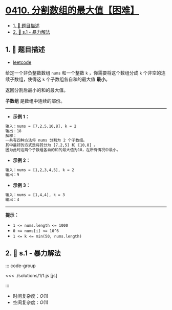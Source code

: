 # [0410. 分割数组的最大值【困难】](https://github.com/tnotesjs/TNotes.leetcode/tree/main/notes/0410.%20%E5%88%86%E5%89%B2%E6%95%B0%E7%BB%84%E7%9A%84%E6%9C%80%E5%A4%A7%E5%80%BC%E3%80%90%E5%9B%B0%E9%9A%BE%E3%80%91)

<!-- region:toc -->

- [1. 📝 题目描述](#1--题目描述)
- [2. 🎯 s.1 - 暴力解法](#2--s1---暴力解法)

<!-- endregion:toc -->

## 1. 📝 题目描述

- [leetcode](https://leetcode.cn/problems/split-array-largest-sum/)

给定一个非负整数数组 `nums` 和一个整数 `k` ，你需要将这个数组分成 `k` 个非空的连续子数组，使得这 `k` 个子数组各自和的最大值 **最小**。

返回分割后最小的和的最大值。

**子数组** 是数组中连续的部份。

---

- **示例 1：**

```txt
输入：nums = [7,2,5,10,8], k = 2
输出：18
解释：
一共有四种方法将 nums 分割为 2 个子数组。
其中最好的方式是将其分为 [7,2,5] 和 [10,8] 。
因为此时这两个子数组各自的和的最大值为18，在所有情况中最小。
```

- **示例 2：**

```txt
输入：nums = [1,2,3,4,5], k = 2
输出：9
```

- **示例 3：**

```txt
输入：nums = [1,4,4], k = 3
输出：4
```

---

**提示：**

- `1 <= nums.length <= 1000`
- `0 <= nums[i] <= 10^6`
- `1 <= k <= min(50, nums.length)`

## 2. 🎯 s.1 - 暴力解法

::: code-group

<<< ./solutions/1/1.js [js]

:::

- 时间复杂度：$O(1)$
- 空间复杂度：$O(1)$
